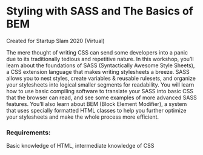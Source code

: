 # Styling with SASS and The Basics of BEM

Created for Startup Slam 2020 (Virtual)

The mere thought of writing CSS can send some developers into a panic due to its traditionally tedious and repetitive nature. In this workshop, you’ll learn about the foundations of SASS (Syntactically Awesome Style Sheets), a CSS extension language that makes writing stylesheets a breeze. SASS allows you to nest styles, create variables & reusable rulesets, and organize your stylesheets into logical smaller segments for readability. You will learn how to use basic compiling software to translate your SASS into basic CSS that the browser can read, and see some examples of more advanced SASS features. You’ll also learn about BEM (Block Element Modifier), a system that uses specially formatted HTML classes to help you further optimize your stylesheets and make the whole process more efficient.

### Requirements:
Basic knowledge of HTML, intermediate knowledge of CSS